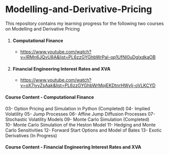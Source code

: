 # Modelling-and-Derivative-Pricing

This repository contains my learning progress for the following two courses on Modelling and Derivative Pricing
1. #### Computational Finance
    - https://www.youtube.com/watch?v=IRMn6JQvU8A&list=PL6zzGYGhbWrPaI-op1UfNl0uDglxdkaOB
2. #### Financial Engineering Interest Rates and XVA
    - https://www.youtube.com/watch?v=oX7iyvZsAak&list=PL6zzGYGhbWrMpjEKDtnrHWyIj-oVLKCYD
  
#### Course Content - Computational Finance
03- Option Pricing and Simulation in Python      (Completed)
04- Implied Volatility
05- Jump Processes
06- Affine Jump Diffusion Processes
07- Stochastic Volatility Models
09- Monte Carlo Simulation                       (Completed)    
10- Monte Carlo Simulation of the Heston Model
11- Hedging and Monte Carlo Sensitivities
12- Forward Start Options and Model of Bates
13- Exotic Derivatives                           (In Progress)

#### Course Content - Financial Engineering Interest Rates and XVA
